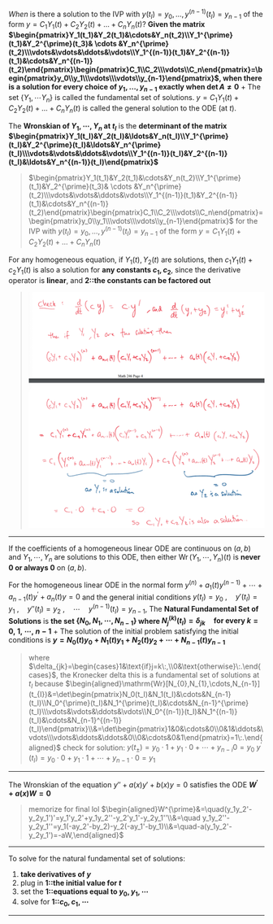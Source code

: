 *When* is there a solution to the IVP with $y(t_{I})=y_{0},\ldots,y^{(n-1)}(t_{I})=y_{n-1}$ of the form $y=C_{1}Y_{1}(t)+C_{2}Y_{2}(t)+\ldots+C_{n}Y_{n}(t)$? 
**Given the matrix $\begin{pmatrix}Y_1(t_1)&Y_2(t_1)&\cdots&Y_n(t_2)\\Y_1^{\prime}(t_1)&Y_2^{\prime}(t_3)& \cdots &Y_n^{\prime}(t_2)\\\vdots&\vdots&\ddots&\vdots\\Y_1^{(n-1)}(t_1)&Y_2^{(n-1)}(t_1)&\cdots&Y_n^{(n-1)}(t_2)\end{pmatrix}\begin{pmatrix}C_1\\C_2\\\vdots\\C_n\end{pmatrix}=\begin{pmatrix}y_0\\y_1\\\vdots\\\vdots\\y_{n-1}\end{pmatrix}$, when there is a solution for every choice of $y_1,\ldots,y_{n-1}$ exactly when $\det{A} \neq 0$**
+
The set $\{Y_1, \cdots Y_n\}$ is called the fundamental set of solutions.
$y=C_{1} Y_{1} (t)+C_{2} Y_{2} (t)+\ldots+C_{n} Y_{n} (t)$ is called the general solution to the ODE (at $t$).

The **Wronskian of $Y_1, \cdots, Y_n$ at $t_I$** is the **determinant of the matrix $\begin{pmatrix}Y_1(t_I)&Y_2(t_I)&\ldots&Y_n(t_I)\\Y_1^{\prime}(t_I)&Y_2^{\prime}(t_I)&\ldots&Y_n^{\prime}(t_I)\\\vdots&\vdots&\ddots&\vdots\\Y_1^{(n-1)}(t_I)&Y_2^{(n-1)}(t_I)&\ldots&Y_n^{(n-1)}(t_I)\end{pmatrix}$**
> $\begin{pmatrix}Y_1(t_1)&Y_2(t_1)&\cdots&Y_n(t_2)\\Y_1^{\prime}(t_1)&Y_2^{\prime}(t_3)& \cdots &Y_n^{\prime}(t_2)\\\vdots&\vdots&\ddots&\vdots\\Y_1^{(n-1)}(t_1)&Y_2^{(n-1)}(t_1)&\cdots&Y_n^{(n-1)}(t_2)\end{pmatrix}\begin{pmatrix}C_1\\C_2\\\vdots\\C_n\end{pmatrix}=\begin{pmatrix}y_0\\y_1\\\vdots\\\vdots\\y_{n-1}\end{pmatrix}$
> for the IVP with $y(t_{I})=y_{0},\ldots,y^{(n-1)}(t_{I})=y_{n-1}$ of the form $y=C_{1}Y_{1}(t)+C_{2}Y_{2}(t)+\ldots+C_{n}Y_{n}(t)$

For any homogeneous equation, if $Y_1(t), Y_2(t)$ are solutions, then $c_1Y_1(t) + c_2Y_1(t)$ is also a solution for **any constants $c_1, c_2$**, since the derivative operator is **linear**, and **2::the constants can be factored out**
> ![](z_attachments/Pasted%20image%2020250306214651.png)


***

If the coefficients of a homogeneous linear ODE are continuous on $(a, b)$ and $Y_1, \cdots, Y_n$ are solutions to this ODE, then either $\operatorname{Wr}(Y_1, \cdots, Y_n)(t)$ is **never $0$ or always $0$** on $(a, b)$.

For the homogeneous linear ODE in the normal form $y^{(n)}+a_1(t)y^{(n-1)}+\cdots+a_{n-1}(t)y^{\prime}+a_n(t)y=0$ and the general initial conditions $y(t_I)=y_0\:,\quad y'(t_I)=y_1\:,\quad y''(t_I)=y_2\:,\quad\cdots\quad y^{(n-1)}(t_I)=y_{n-1}$,
The **Natural Fundamental Set of Solutions** is **the set $\{N_0, N_1, \cdots, N_{n-1}\}$ where $N_j^{(k)}(t_I)=\delta_{jk}\quad\text{for every}\:k=0,\:1,\:\cdots,\:n-1$**
+
The solution of the initial problem satisfying the initial conditions is **$y=N_0(t)y_0+N_1(t)y_1+N_2(t)y_2+\cdots+N_{n-1}(t)y_{n-1}$**
> where $\delta_{jk}=\begin{cases}1&\text{if}j=k\:,\\0&\text{otherwise}\:.\end{cases}$, the Kronecker delta
> this is a fundamental set of solutions at $t_I$ because
> $\begin{aligned}\mathrm{Wr}[N_{0},N_{1},\cdots,N_{n-1}](t_{I})&=\det\begin{pmatrix}N_0(t_I)&N_1(t_I)&\cdots&N_{n-1}(t_I)\\N_0^{\prime}(t_I)&N_1^{\prime}(t_I)&\cdots&N_{n-1}^{\prime}(t_I)\\\vdots&\vdots&\ddots&\vdots\\N_0^{(n-1)}(t_I)&N_1^{(n-1)}(t_I)&\cdots&N_{n-1}^{(n-1)}(t_I)\end{pmatrix}\\&=\det\begin{pmatrix}1&0&\cdots&0\\0&1&\ddots&\vdots\\\vdots&\ddots&\ddots&0\\0&\cdots&0&1\end{pmatrix}=1\:.\end{aligned}$
> check for solution: $y(t_{\pm})=y_{0}\cdot1+y_{1}\cdot0+\cdots+y_{n-i}0=y_{0}$
> $y^{\prime}(t_{I})=y_{0}\cdot0+y_{1}\cdot1+ \cdots +y_{n-1}\cdot0=y_{1}$

***

The Wronskian of the equation $y''+a(x)y'+b(x)y=0$ satisfies the ODE **$W^{\prime}+a(x)W=0$**
> memorize for final lol
> $\begin{aligned}W^{\prime}&=\quad(y_1y_2'-y_2y_1')'=y_1'y_2'+y_1y_2''-y_2'y_1'-y_2y_1''\\&=\quad y_1y_2''-y_2y_1''=y_1(-ay_2'-by_2)-y_2(-ay_1'-by_1)\\&=\quad-a(y_1y_2'-y_2y_1')=-aW,\end{aligned}$
***

To solve for the natural fundamental set of solutions:
1. **take derivatives of $y$**
2. plug in **1::the initial value for $t$**
3. set the **1::equations equal to $y_0, y_1, \cdots$**
4. solve for **1::$c_0, c_1, \cdots$**
***
